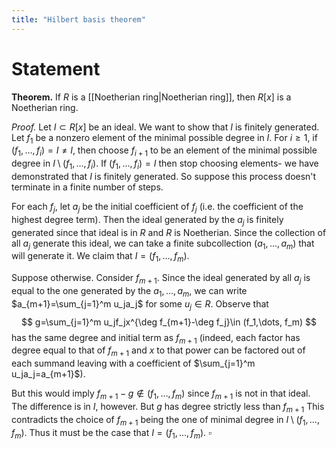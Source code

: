 ```yaml
---
title: "Hilbert basis theorem"
---
```


# Statement
**Theorem.** If $R$ is a [[Noetherian ring|Noetherian ring]], then $R[x]$ is a Noetherian ring.

_Proof._ Let $I\subset R[x]$ be an ideal. We want to show that $I$ is finitely generated. Let $f_1$ be a nonzero element of the minimal possible degree in $I$. For $i\geq 1$, if $(f_1,\dots,f_i)=I\neq I$, then choose $f_{i+1}$ to be an element of the minimal possible degree in $I\setminus (f_1,\dots,f_i)$. If $(f_1,\dots,f_i)=I$ then stop choosing elements- we have demonstrated that $I$ is finitely generated. So suppose this process doesn't terminate in a finite number of steps.

For each $f_j$, let $a_j$ be the initial coefficient of $f_j$ (i.e. the coefficient of the highest degree term). Then the ideal generated by the $a_j$ is finitely generated since that ideal is in $R$ and $R$ is Noetherian. Since the collection of all $a_j$ generate this ideal, we can take a finite subcollection $(a_1,\dots,a_m)$ that will generate it. We claim that $I=(f_1,\dots,f_m)$. 

Suppose otherwise. Consider $f_{m+1}$. Since the ideal generated by all $a_j$ is equal to the one generated by the $a_1,\dots,a_m$, we can write $a_{m+1}=\sum_{j=1}^m u_ja_j$ for some $u_j\in R$. Observe that 
$$
g=\sum_{j=1}^m u_jf_jx^{\deg f_{m+1}-\deg f_j}\in (f_1,\dots, f_m)
$$
has the same degree and initial term as $f_{m+1}$ (indeed, each factor has degree equal to that of $f_{m+1}$ and $x$ to that power can be factored out of each summand leaving with a coefficient of $\sum_{j=1}^m u_ja_j=a_{m+1}$). 

But this would imply $f_{m+1}-g\notin (f_1,\dots,f_m)$ since $f_{m+1}$ is not in that ideal. The difference is in $I$, however. But $g$ has degree strictly less than $f_{m+1}$ This contradicts the choice of $f_{m+1}$ being the one of minimal degree in $I\setminus (f_1,\dots,f_m)$. Thus it must be the case that $I=(f_1,\dots,f_m)$. $\square$